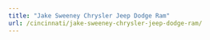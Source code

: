 ```yaml
---
title: "Jake Sweeney Chrysler Jeep Dodge Ram"
url: /cincinnati/jake-sweeney-chrysler-jeep-dodge-ram/
---
```

